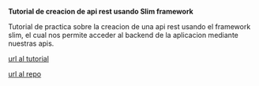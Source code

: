 **Tutorial de creacion de api rest usando Slim framework**

Tutorial de practica sobre la creacion de una api rest usando el framework slim, el cual nos permite acceder al backend
de la aplicacion mediante nuestras apis.

[url al tutorial](https://www.youtube.com/watch?v=PHZtujcTRPk)

[url al repo](https://github.com/daveh/slim-rest-api-example)

